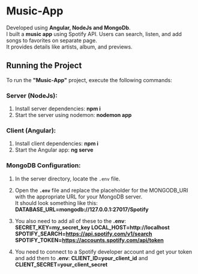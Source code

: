 # Music-App

Developed using **Angular, NodeJs and MongoDb**.\
I built a **music app** using Spotify API. Users can search, listen, and add songs to favorites on separate page.\
It provides details like artists, album, and previews.

## Running the Project

To run the **"Music-App"** project, execute the following commands:

### Server (NodeJs):

1. Install server dependencies: **npm i**
2. Start the server using nodemon: **nodemon app**

### Client (Angular):

1. Install client dependencies: **npm i**
2. Start the Angular app: **ng serve**

### MongoDB Configuration:

1. In the server directory, locate the `.env` file.

2. Open the **`.env`** file and replace the placeholder for the MONGODB_URI with the appropriate URL for your MongoDB server.\
It should look something like this: **DATABASE_URL=mongodb://127.0.0.1:27017/Spotify**

3. You also need to add all of these to the **.env**:\
**SECRET_KEY=my_secret_key
LOCAL_HOST=http://localhost
SPOTIFY_SEARCH=https://api.spotify.com/v1/search
SPOTIFY_TOKEN=https://accounts.spotify.com/api/token**

4. You need to connect to a Spotify developer account and get your token and add them to **.env**:
**CLIENT_ID=your_client_id**
and
**CLIENT_SECRET=your_client_secret**




